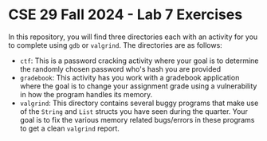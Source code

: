 # CSE 29 Fall 2024 - Lab 7 Exercises

In this repository, you will find three directories each with an activity for you to complete using `gdb` or `valgrind`. The directories are as follows:

- `ctf`: This is a password cracking activity where your goal is to determine the randomly chosen password who's hash you are provided
- `gradebook`: This activity has you work with a gradebook application where the goal is to change your assignment grade using a vulnerability in how the program handles its memory.
- `valgrind`: This directory contains several buggy programs that make use of the `String` and `List` structs you have seen during the quarter. Your goal is to fix the various memory related bugs/errors in these programs to get a clean `valgrind` report.